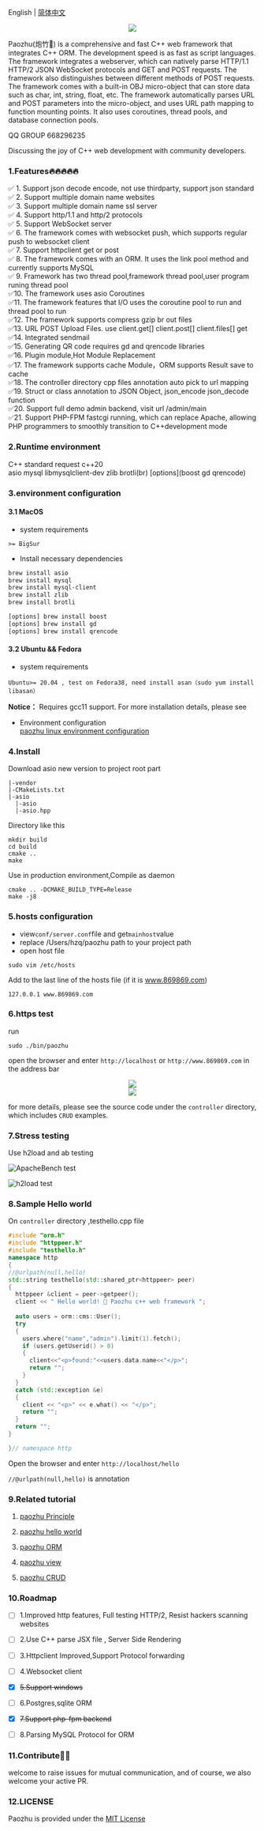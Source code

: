 English | [简体中文](README_CN.md)
<div align="center">
<img src="https://hggq.github.io/paozhu/images/logo.svg">
</div>

Paozhu(炮竹🧨) is a comprehensive and fast C++ web framework that integrates C++ ORM. The development speed is as
fast as script languages. The framework integrates a webserver, which can natively parse HTTP/1.1 HTTP/2 JSON WebSocket protocols
and GET and POST requests. The framework also distinguishes between different methods of POST requests. The framework
comes with a built-in OBJ micro-object that can store data such as char, int, string, float, etc. The framework
automatically parses URL and POST parameters into the micro-object, and uses URL path mapping to function mounting
points. It also uses coroutines, thread pools, and database connection pools.

QQ GROUP 668296235
 
Discussing the joy of C++ web development with community developers.

### 1.Features🔥🔥🔥🔥🔥

✅ 1. Support json decode encode, not use thirdparty, support json standard  
✅ 2. Support multiple domain name websites  
✅ 3. Support multiple domain name ssl server  
✅ 4. Support http/1.1 and http/2 protocols  
✅ 5. Support WebSocket server  
✅ 6. The framework comes with websocket push, which supports regular push to websocket client  
✅ 7. Support httpclient get or post  
✅ 8. The framework comes with an ORM. It uses the link pool method and currently supports MySQL  
✅ 9. Framework has two thread pool,framework thread pool,user program runing thread pool  
✅10. The framework uses asio Coroutines  
✅11. The framework features that I/O uses the coroutine pool to run and thread pool to run  
✅12. The framework supports compress gzip br out files  
✅13. URL POST Upload Files. use client.get[] client.post[] client.files[] get    
✅14. Integrated sendmail  
✅15. Generating QR code requires gd and qrencode libraries  
✅16. Plugin module,Hot Module Replacement  
✅17. The framework supports cache Module，ORM supports Result save to cache  
✅18. The controller directory cpp files annotation auto pick to url mapping  
✅19. Struct or class annotation to JSON Object, json_encode json_decode function  
✅20. Support full demo admin backend, visit url /admin/main  
✅21. Support PHP-FPM fastcgi running, which can replace Apache, allowing PHP programmers to smoothly transition to C++development mode  

### 2.Runtime environment

C++ standard request c++20   
asio mysql libmysqlclient-dev zlib brotli(br) [options](boost gd qrencode)



### 3.environment configuration

#### 3.1 MacOS

- system requirements

```
>= BigSur
```
- Install necessary dependencies
```bash
brew install asio
brew install mysql
brew install mysql-client
brew install zlib
brew install brotli

[options] brew install boost
[options] brew install gd
[options] brew install qrencode
```

#### 3.2 Ubuntu && Fedora

- system requirements

```
Ubuntu>= 20.04 , test on Fedora38, need install asan（sudo yum install libasan）
```
**Notice：** Requires gcc11 support. For more installation details, please see 

- Environment configuration  
[paozhu linux environment configuration](https://github.com/hggq/paozhu/wiki/linux-%E7%8E%AF%E5%A2%83%E9%85%8D%E7%BD%AE)

### 4.Install

Download asio new version to project root part 
```shell
|-vendor
|-CMakeLists.txt
|-asio
  |-asio
  |-asio.hpp
````
Directory like this


```shell
mkdir build
cd build
cmake ..
make
```

Use in production environment,Compile as daemon 
```shell
cmake .. -DCMAKE_BUILD_TYPE=Release
make -j8
```


### 5.hosts configuration

- view`conf/server.conf`file and get`mainhost`value
- replace /Users/hzq/paozhu path to your project path
- open host file

```shell
sudo vim /etc/hosts
```

Add to the last line of the hosts file (if it is www.869869.com)

```text
127.0.0.1 www.869869.com
```

### 6.https test

run

```shell
sudo ./bin/paozhu 
```

open the browser and enter `http://localhost` or `http://www.869869.com` in the address bar


<div align="center">
<img src="https://hggq.github.io/paozhu/images/home.png">
</div>


<div align="center">
<img src="https://hggq.github.io/paozhu/images/admin.png">
</div>


for more details, please see the source code under the `controller` directory, which includes `CRUD` examples.

###  7.Stress testing

Use h2load and ab testing

![ApacheBench test](https://hggq.github.io/paozhu/images/ab_stress_test.png "ApacheBench test")  

![h2load test](https://hggq.github.io/paozhu/images/h2load_stress_test.png "h2load test")  


###  8.Sample Hello world

On `controller` directory ,testhello.cpp file

```c++
#include "orm.h"
#include "httppeer.h"
#include "testhello.h"
namespace http
{
//@urlpath(null,hello)
std::string testhello(std::shared_ptr<httppeer> peer)
{
  httppeer &client = peer->getpeer();
  client << " Hello world! 🧨 Paozhu c++ web framework ";
	
  auto users = orm::cms::User();
  try
  {
    users.where("name","admin").limit(1).fetch();
    if (users.getUserid() > 0)
    {
      client<<"<p>found:"<<users.data.name<<"</p>";
      return "";
    }
  }
  catch (std::exception &e)
  {
    client << "<p>" << e.what() << "</p>";
    return "";
  }
  return "";
}

}// namespace http
```
Open the browser and enter `http://localhost/hello`  

`//@urlpath(null,hello)` is annotation  


###  9.Related tutorial

1. [paozhu Principle](https://github.com/hggq/paozhu/wiki/paozhu-cpp-web-framework-%E6%A1%86%E6%9E%B6%E5%8E%9F%E7%90%86)

2. [paozhu hello world](https://github.com/hggq/paozhu/wiki/paozhu-%E6%A1%86%E6%9E%B6hello-world)

3. [paozhu ORM](https://github.com/hggq/paozhu/wiki/paozhu-%E6%A1%86%E6%9E%B6ORM%E5%85%A5%E9%97%A8)

4. [paozhu view](https://github.com/hggq/paozhu/wiki/paozhu-%E6%A1%86%E6%9E%B6view-%E8%A7%86%E5%9B%BE%E5%85%A5%E9%97%A8)

5. [paozhu CRUD](https://github.com/hggq/paozhu/wiki/paozhu-%E6%A1%86%E6%9E%B6-CRUD-%E6%95%99%E7%A8%8B)

### 10.Roadmap

* [ ] 1.Improved http features, Full testing HTTP/2, Resist hackers scanning websites
* [ ] 2.Use C++ parse JSX file , Server Side Rendering
* [ ] 3.Httpclient Improved,Support Protocol forwarding
* [ ] 4.Websocket client  
* [x] ~~5.Support windows~~  
* [ ] 6.Postgres,sqlite ORM
* [x] ~~7.Support php-fpm  backend~~  
* [ ] 8.Parsing MySQL Protocol for ORM


### 11.Contribute👏👋

welcome to raise issues for mutual communication, and of course, we also welcome your active PR.


### 12.LICENSE

Paozhu is provided under the [MIT License](LICENSE)
